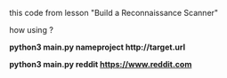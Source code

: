 this code from lesson "Build a Reconnaissance Scanner"

how using ?

__python3 main.py nameproject http://target.url__

__python3 main.py reddit https://www.reddit.com__
